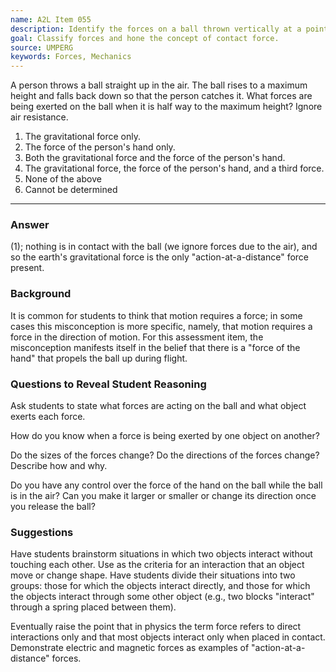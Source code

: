 ```yaml
---
name: A2L Item 055
description: Identify the forces on a ball thrown vertically at a point not its maximum.
goal: Classify forces and hone the concept of contact force.
source: UMPERG
keywords: Forces, Mechanics
---
```


A person throws a ball straight up in the air. The ball rises to a
maximum height and falls back down so that the person catches it. What
forces are being exerted on the ball when it is half way to the maximum
height? Ignore air resistance.

1. The gravitational force only.
2. The force of the person's hand only.
3. Both the gravitational force and the force of the person's hand.
4. The gravitational force, the force of the person's hand, and a third
force.
5. None of the above
6. Cannot be determined

<hr/>

### Answer

(1); nothing is in contact with the ball (we ignore forces due to the
air), and so the earth's gravitational force is the only
"action-at-a-distance" force present.

### Background

It is common for students to think that motion requires a force; in some
cases this misconception is more specific, namely, that motion requires
a force in the direction of motion. For this assessment item, the
misconception manifests itself in the belief that there is a "force of
the hand" that propels the ball up during flight.

### Questions to Reveal Student Reasoning

Ask students to state what forces are acting on the ball and what object
exerts each force.

How do you know when a force is being exerted by one object on another?

Do the sizes of the forces change?  Do the directions of the forces
change?  Describe how and why.

Do you have any control over the force of the hand on the ball while the
ball is in the air?  Can you make it larger or smaller or change its
direction once you release the ball?

### Suggestions

Have students brainstorm situations in which two objects interact
without touching each other.  Use as the criteria for an interaction
that an object move or change shape.  Have students divide their
situations into two groups: those for which the objects interact
directly, and those for which the objects interact through some other
object (e.g., two blocks "interact" through a spring placed between
them).

Eventually raise the point that in physics the term  force refers to
direct interactions only and that most objects interact only when placed
in contact.  Demonstrate electric and magnetic forces as examples of
"action-at-a-distance" forces.
